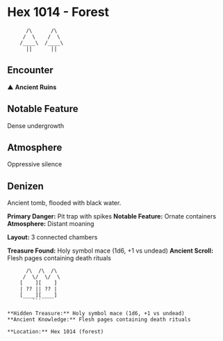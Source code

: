 # Hex 1014 - Forest
```
      /\      /\
     /  \    /  \
    /____\  /____\
      ||      ||
```

## Encounter

▲ **Ancient Ruins**

## Notable Feature

Dense undergrowth

## Atmosphere

Oppressive silence

## Denizen

Ancient tomb, flooded with black water.

**Primary Danger:** Pit trap with spikes
**Notable Feature:** Ornate containers
**Atmosphere:** Distant moaning

**Layout:** 3 connected chambers

**Treasure Found:** Holy symbol mace (1d6, +1 vs undead)
**Ancient Scroll:** Flesh pages containing death rituals


```
      /\  /\  /\
     /  \/  \/  \
    [    ][    ]
    | ?? || ?? |
    [____][____]
        ```

**Hidden Treasure:** Holy symbol mace (1d6, +1 vs undead)
**Ancient Knowledge:** Flesh pages containing death rituals

**Location:** Hex 1014 (forest)
